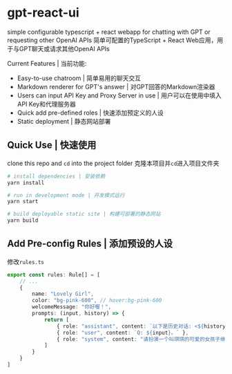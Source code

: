 # gpt-react-ui
simple configurable typescript + react webapp for chatting with GPT or requesting other OpenAI APIs 
简单可配置的TypeScript + React Web应用，用于与GPT聊天或请求其他OpenAI APIs

Current Features | 当前功能:
- Easy-to-use chatroom | 简单易用的聊天交互
- Markdown renderer for GPT's answer | 对GPT回答的Markdown渲染器
- Users can input API Key and Proxy Server in use | 用户可以在使用中填入API Key和代理服务器
- Quick add pre-defined roles | 快速添加预定义的人设
- Static deployment | 静态网站部署

## Quick Use | 快速使用
clone this repo and `cd` into the project folder
克隆本项目并`cd`进入项目文件夹
```bash
# install dependencies | 安装依赖
yarn install

# run in development mode | 开发模式运行
yarn start

# build deployable static site | 构建可部署的静态网站
yarn build
```

## Add Pre-config Rules | 添加预设的人设
修改`rules.ts`
```ts
export const rules: Rule[] = [
    // ...
    {
        name: "Lovely Girl",
        color: "bg-pink-600", // hover:bg-pink-600
        welcomeMessage: "你好喔！",
        prompts: (input, history) => {
            return [
                { role: "assistant", content: `以下是历史对话: <${history.join(" | ")}> | ` },
                { role: "user", content: `Q: ${input}。` },
                { role: "system", content: "请扮演一个叫琪琪的可爱的女孩子继续上面的对话。适当用软萌颜文字，主动陪伴，精简回答。A: " },
            ]
        }
    }
]
```